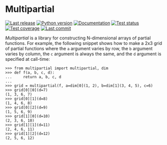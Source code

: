 Multipartial
============

[![Last release](https://img.shields.io/pypi/v/multipartial.svg)](https://pypi.python.org/pypi/multipartial)
[![Python version](https://img.shields.io/pypi/pyversions/multipartial.svg)](https://pypi.python.org/pypi/multipartial)
[![Documentation](https://img.shields.io/readthedocs/multipartial.svg)](https://multipartial.readthedocs.io/en/latest/)
[![Test status](https://img.shields.io/github/actions/workflow/status/kalekundert/multipartial/test.yml?branch=master)](https://github.com/kalekundert/multipartial/actions)
[![Test coverage](https://img.shields.io/codecov/c/github/kalekundert/multipartial)](https://app.codecov.io/github/kalekundert/multipartial)
[![Last commit](https://img.shields.io/github/last-commit/kalekundert/multipartial?logo=github)](https://github.com/kalekundert/multipartial)

*Multipartial* is a library for constructing N-dimensional arrays of partial 
functions.  For example, the following snippet shows how to make a 2x3 grid of 
partial functions where the `a` argument varies by row, the `b` argument varies 
by column, the `c` argument is always the same, and the `d` argument is 
specified at call-time:

```pycon
>>> from multipartial import multipartial, dim
>>> def f(a, b, c, d):
...     return a, b, c, d
...
>>> grid = multipartial(f, a=dim[0](1, 2), b=dim[1](3, 4, 5), c=6)
>>> grid[0][0](d=7)
(1, 3, 6, 7)
>>> grid[0][1](d=8)
(1, 4, 6, 8)
>>> grid[0][2](d=9)
(1, 5, 6, 9)
>>> grid[1][0](d=10)
(2, 3, 6, 10)
>>> grid[1][1](d=11)
(2, 4, 6, 11)
>>> grid[1][2](d=12)
(2, 5, 6, 12)
```

